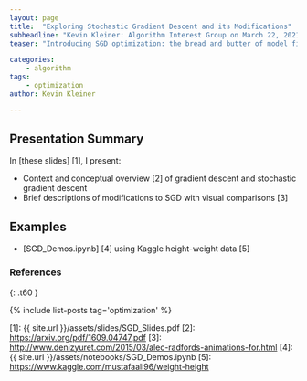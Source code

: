 ```yaml
---
layout: page
title:  "Exploring Stochastic Gradient Descent and its Modifications"
subheadline: "Kevin Kleiner: Algorithm Interest Group on March 22, 2021"
teaser: "Introducing SGD optimization: the bread and butter of model fitting problems"

categories:
    - algorithm
tags:
    - optimization
author: Kevin Kleiner 

---
```

<!-- Page Content Starts Here -->

## Presentation Summary
In [these slides] [1], I present:

  * Context and conceptual overview [2] of gradient descent and stochastic gradient descent
  * Brief descriptions of modifications to SGD with visual comparisons [3]

## Examples
  * [SGD_Demos.ipynb] [4] using Kaggle height-weight data [5]

### References
{: .t60 }

{% include list-posts tag='optimization' %}

[1]: {{ site.url }}/assets/slides/SGD_Slides.pdf
[2]: https://arxiv.org/pdf/1609.04747.pdf
[3]: http://www.denizyuret.com/2015/03/alec-radfords-animations-for.html
[4]: {{ site.url }}/assets/notebooks/SGD_Demos.ipynb
[5]: https://www.kaggle.com/mustafaali96/weight-height

